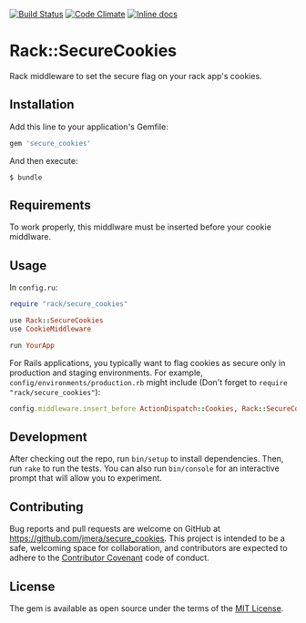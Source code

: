 [![Build Status](https://travis-ci.org/jmera/secure_cookies.svg?branch=master)](https://travis-ci.org/jmera/secure_cookies)
[![Code Climate](https://codeclimate.com/github/jmera/secure_cookies/badges/gpa.svg)](https://codeclimate.com/github/jmera/secure_cookies)
[![Inline docs](http://inch-ci.org/github/jmera/secure_cookies.svg?branch=master)](http://inch-ci.org/github/jmera/secure_cookies)

# Rack::SecureCookies

Rack middleware to set the secure flag on your rack app's cookies.

## Installation

Add this line to your application's Gemfile:

```ruby
gem 'secure_cookies'
```

And then execute:

    $ bundle

## Requirements

To work properly, this middlware must be inserted before your cookie middlware.

## Usage

In `config.ru`:

```ruby
require "rack/secure_cookies"

use Rack::SecureCookies
use CookieMiddleware

run YourApp
```

For Rails applications, you typically want to flag cookies as secure only in production and staging environments.  For example, `config/environments/production.rb` might include (Don't forget to `require "rack/secure_cookies"`):

```ruby
config.middleware.insert_before ActionDispatch::Cookies, Rack::SecureCookies
```
## Development

After checking out the repo, run `bin/setup` to install dependencies. Then, run `rake` to run the tests. You can also run `bin/console` for an interactive prompt that will allow you to experiment.

## Contributing

Bug reports and pull requests are welcome on GitHub at https://github.com/jmera/secure_cookies. This project is intended to be a safe, welcoming space for collaboration, and contributors are expected to adhere to the [Contributor Covenant](http://contributor-covenant.org) code of conduct.

## License

The gem is available as open source under the terms of the [MIT License](http://opensource.org/licenses/MIT).
